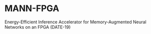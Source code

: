 # MANN-FPGA
Energy-Efficient Inference Accelerator for Memory-Augmented Neural Networks on an FPGA (DATE-19)
